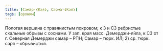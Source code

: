 ```yaml
---
title: [Самар-❮Кая❯, Сарма-❮Кая❯]
tags: [ороним]
---
```


Пологая вершина с травянистым покровом; к З и СЗ ребристые скальные обрывы с
соснами. У зап. края масс. Демерджи-яйла, к СЗ от г. Северная Демерджи самар –
РПН; Самар – тюрк. ИЛ; 2) ср. тюрк. сарп – обрывистый.
